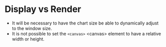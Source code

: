 # Display vs Render
- It will be necessary to have the chart size be able to dynamically adjust to
  the window size.
- It is not possible to set the `<canvas>` \<canvas> element to have a
  relative width or height.
